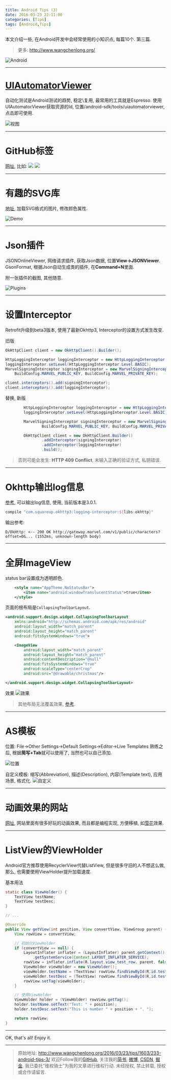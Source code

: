 ```yaml
---
title: Android Tips (3)
date: 2016-03-23 22:11:00
categories: [Tips]
tags: [Android,Tips]
---
```


本文介绍一些, 在Android开发中会经常使用的小知识点, 每篇10个. 第三篇.

<!-- more -->
> 更多: http://www.wangchenlong.org/

![Android](233-android-tips-3/android-tips.png)

---

# [UIAutomatorViewer](http://developer.android.com/tools/testing-support-library/index.html#uia-viewer)

自动化测试是Android测试的趋势, 稳定\复用, 最常用的工具就是Espresso.
使用UIAutomatorViewer获取资源的Id, 
位置/android-sdk/tools/uiautomatorviewer, 点击即可使用.

![视图](233-android-tips-3/tips3-1.png)

---

# GitHub标签

[网址](http://shields.io/), 比如:
![](https://img.shields.io/badge/platform-Android-green.svg) 
![](https://img.shields.io/badge/architecture-Clean%20Architecture-green.svg)

---

# 有趣的SVG库

[地址](https://github.com/Pixplicity/sharp), 加载SVG格式的图片, 修改颜色属性.

![Demo](233-android-tips-3/tips3-3.png)

---

# Json插件

JSONOnlineViewer, 网络请求插件, 获取Json数据, 位置**View->JSONViewer**.
GsonFormat, 根据Json自动生成类的插件, 在**Command+N**里面.

附一张插件的截图, 其他随意.

![Plugins](233-android-tips-3/tips3-4.png)

---

# 设置Interceptor

Retrofit升级到beta3版本, 使用了最新Okhttp3, Interceptor的设置方式发生改变.

旧版
```java
OkHttpClient client = new OkHttpClient().Builder();

HttpLoggingInterceptor loggingInterceptor = new HttpLoggingInterceptor();
loggingInterceptor.setLevel(HttpLoggingInterceptor.Level.BASIC);
MarvelSigningInterceptor signingInterceptor = new MarvelSigningInterceptor(
    BuildConfig.MARVEL_PUBLIC_KEY, BuildConfig.MARVEL_PRIVATE_KEY);

client.interceptors().add(signingInterceptor);
client.interceptors().add(loggingInterceptor);
```

替换, 新版
```java
        HttpLoggingInterceptor loggingInterceptor = new HttpLoggingInterceptor();
        loggingInterceptor.setLevel(HttpLoggingInterceptor.Level.BASIC);

        MarvelSigningInterceptor signingInterceptor = new MarvelSigningInterceptor(
                BuildConfig.MARVEL_PUBLIC_KEY, BuildConfig.MARVEL_PRIVATE_KEY);

        OkHttpClient client = new OkHttpClient.Builder()
                .addInterceptor(signingInterceptor)
                .addInterceptor(loggingInterceptor)
                .build();
```

> 否则可能会发生: **HTTP 409 Conflict**, 未输入正确的验证方式, 私钥错误.

---

# Okhttp输出log信息

[参考](https://github.com/square/okhttp/tree/master/okhttp-logging-interceptor), 可以输出log信息, 使用, 当前版本是3.0.1.
```gradle
compile "com.squareup.okhttp3:logging-interceptor:${libs.okhttp}"
```

输出参考:
```log
D/OkHttp: <-- 200 OK http://gateway.marvel.com/v1/public/characters?offset=0&... (1552ms, unknown-length body)
```

---

# 全屏ImageView

status bar设置成为透明颜色.
```xml
    <style name="AppTheme.NoStatusBar">
        <item name="android:windowTranslucentStatus">true</item>
    </style>
```

页面的根布局是``CollapsingToolbarLayout``.
```xml
<android.support.design.widget.CollapsingToolbarLayout
    xmlns:android="http://schemas.android.com/apk/res/android"
    android:layout_width="match_parent"
    android:layout_height="match_parent"
    android:fitsSystemWindows="true">

    <ImageView
        android:layout_width="match_parent"
        android:layout_height="match_parent"
        android:contentDescription="@null"
        android:fitsSystemWindows="true"
        android:scaleType="centerCrop"
        android:src="@drawable/christmas"/>

</android.support.design.widget.CollapsingToolbarLayout>
```
效果
![效果](233-android-tips-3/tips3-7.png)

> 其他布局无法覆盖效果, [参考](http://www.jcodecraeer.com/a/anzhuokaifa/androidkaifa/2015/1122/3712.html).

---

# AS模板

位置: File->Other Settings->Default Settings->Editor->Live Templates
熟练之后, 根据**简写+Tab**就可以使用了, 当然也可以自己添加.

![位置](233-android-tips-3/tips3-8-1.png)

自定义模板:
缩写(Abbreviation), 描述(Description), 内容(Template text), 应用场景, 格式化.
![自定义](233-android-tips-3/tips3-8-2.png)

---

# 动画效果的网站

[网址](http://www.openprocessing.org/browse/), 网站里面有很多好玩的动画效果, 而且都是编程实现, 方便移植, 如[雪花](http://www.openprocessing.org/sketch/84771)效果.

---

# ListView的ViewHolder

Android官方推荐使用RecyclerView代替ListView, 但是很多守旧的人不想这么做, 那么, 也需要使用ViewHolder提升加载速度.

基本用法
```java
static class ViewHolder() {
	TextView testName;
	TextView testDesc;
}

// ...

@Override
public View getView(int position, View convertView, ViewGroup parent) {
	View rowView = convertView;

	// 初始化ViewHolder
	if (convertView == null) {
		LayoutInflater inflater = (LayoutInflater) parent.getContext()
			.getSystemService(Context.LAYOUT_INFLATER_SERVICE);
		rowView = inflater.inflate(R.layout.view_test_row, parent, false);
		ViewHolder viewHolder = new ViewHolder();
		viewHolder.testName = (TextView) rowView.findViewById(R.id.test_tv_name);
		viewHolder.testDesc = (TextView) rowView.findViewById(R.id.test_tv_desc);
		rowView.setTag(viewHolder);
	}

	// 使用ViewHolder
	ViewHolder holder = (ViewHolder) rowView.getTag();
	holder.testName.setText("Test: " + position);
	holder.testDesc.setText("This is number " + position + ". ");

	return rowView;
}
```

---

OK, that's all! Enjoy it.

---

> 原始地址: 
> http://www.wangchenlong.org/2016/03/23/tips/1603/233-android-tips-3/
> 欢迎Follow我的[GitHub](https://github.com/SpikeKing), 关注我的[简书](http://www.jianshu.com/users/e2b4dd6d3eb4/latest_articles), [微博](http://weibo.com/u/2852941392), [CSDN](http://blog.csdn.net/caroline_wendy), [掘金](http://gold.xitu.io/#/user/56de98c2f3609a005442ec58). 
> 我已委托“维权骑士”为我的文章进行维权行动. 未经授权, 禁止转载, 授权或合作请留言.

